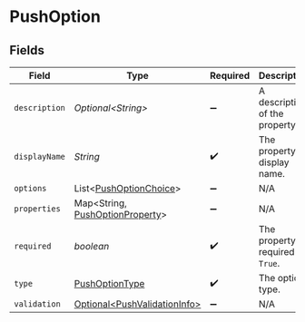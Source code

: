 # PushOption


## Fields

| Field                                                                         | Type                                                                          | Required                                                                      | Description                                                                   |
| ----------------------------------------------------------------------------- | ----------------------------------------------------------------------------- | ----------------------------------------------------------------------------- | ----------------------------------------------------------------------------- |
| `description`                                                                 | *Optional\<String>*                                                           | :heavy_minus_sign:                                                            | A description of the property.                                                |
| `displayName`                                                                 | *String*                                                                      | :heavy_check_mark:                                                            | The property's display name.                                                  |
| `options`                                                                     | List\<[PushOptionChoice](../../models/shared/PushOptionChoice.md)>            | :heavy_minus_sign:                                                            | N/A                                                                           |
| `properties`                                                                  | Map\<String, [PushOptionProperty](../../models/shared/PushOptionProperty.md)> | :heavy_minus_sign:                                                            | N/A                                                                           |
| `required`                                                                    | *boolean*                                                                     | :heavy_check_mark:                                                            | The property is required if `True`.                                           |
| `type`                                                                        | [PushOptionType](../../models/shared/PushOptionType.md)                       | :heavy_check_mark:                                                            | The option type.                                                              |
| `validation`                                                                  | [Optional\<PushValidationInfo>](../../models/shared/PushValidationInfo.md)    | :heavy_minus_sign:                                                            | N/A                                                                           |